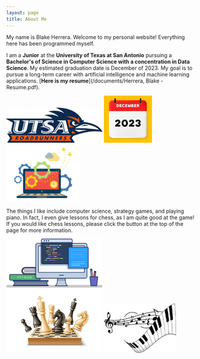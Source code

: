 ```yaml
---
layout: page
title: About Me
---
```

My name is Blake Herrera. Welcome to my personal website! Everything here has been programmed myself.

I am a **Junior** at the **University of Texas at San Antonio** pursuing a **Bachelor's of Science in Computer Science with a concentration in Data Science**. My estimated graduation date is December of 2023. My goal is to pursue a long-term career with artificial intelligence and machine learning applications. [**Here is my resume**](/documents/Herrera, Blake - Resume.pdf).

<img src="/images/utsa-logo.png" alt="UTSA logo" width="256"/>
<img src="/images/december-2023.png" alt="December 2023" width="128"/>
<img src="/images/computer-science-clipart.png" alt="Computer Science degree" width="196"/>

The things I like include computer science, strategy games, and playing piano. In fact, I even give lessons for chess, as I am quite good at the game! If you would like chess lessons, please click the button at the top of the page for more information.

<img src="/images/programming.png" alt="programming clipart" width="256"/>
<img src="/images/chess.jpg" alt="chess clipart" width="256"/>
<img src="/images/piano.jpg" alt="piano clipart" width="192"/>